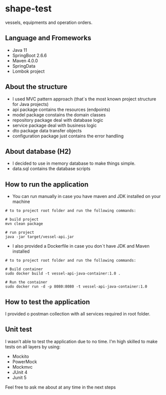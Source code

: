 # shape-test
vessels, equipments and operation orders.

## Language and Fromeworks
- Java 11
- SpringBoot 2.6.6
- Maven 4.0.0
- SpringData
- Lombok project

## About the structure
- I used MVC pattern approach (that`s the most known project structure for Java projects)
- api package contains the resources (endpoints)
- model package constains the domain classes
- repository package deal with database logic
- service package deal with business logic
- dto package data transfer objects
- configuration package just contains the error handling

## About database (H2)
- I decided to use in memory database to make things simple.
- data.sql contains the database scripts

## How to run the application
- You can run manually in case you have maven and JDK installed on your machine
```
# to to project root folder and run the following commands:

# build project
mvn clean package

# run project
java -jar target/vessel-api.jar
``` 

- I also provided a Dockerfile in case you don`t have JDK and Maven installed
```
# to to project root folder and run the following commands:

# Build container
sudo docker build -t vessel-api-java-container:1.0 .

# Run the container
sudo docker run -d -p 8080:8080 -t vessel-api-java-container:1.0
```
## How to test the application
I provided o postman collection with all services required in root folder.


## Unit test
I wasn't able to test the application due to no time.
I'm high skilled to make tests on all layers by using:
- Mockito
- PowerMock
- Mockmvc
- JUnit 4
- Junit 5

Feel free to ask me about at any time in the next steps
